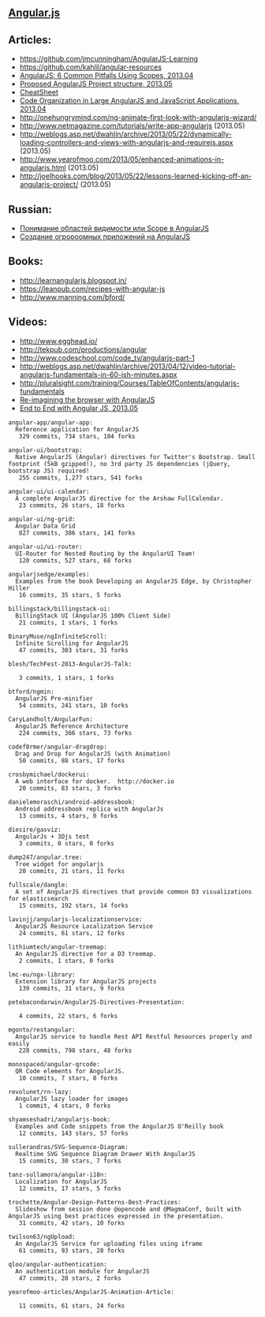 ## [Angular.js](http://angularjs.org/)


## Articles:
  - https://github.com/jmcunningham/AngularJS-Learning
  - https://github.com/kahlil/angular-resources
  - [AngularJS: 6 Common Pitfalls Using Scopes, 2013.04](http://thenittygritty.co/angularjs-pitfalls-using-scopes)
  - [Proposed AngularJS Project structure, 2013.05](http://www.blogeek.com.ar/2013/05/18/proposed-angulars-project-structure/)
  - [CheatSheet](http://www.cheatography.com/proloser/cheat-sheets/angularjs/)
  - [Code Organization in Large AngularJS and JavaScript Applications, 2013.04](http://cliffmeyers.com/blog/2013/4/21/code-organization-angularjs-javascript)
  - http://onehungrymind.com/ng-animate-first-look-with-angularjs-wizard/
  - http://www.netmagazine.com/tutorials/write-app-angularjs (2013.05)
  - http://weblogs.asp.net/dwahlin/archive/2013/05/22/dynamically-loading-controllers-and-views-with-angularjs-and-requirejs.aspx (2013.05)
  - http://www.yearofmoo.com/2013/05/enhanced-animations-in-angularjs.html (2013.05)
  - http://joelhooks.com/blog/2013/05/22/lessons-learned-kicking-off-an-angularjs-project/ (2013.05)

## Russian:
  - [Понимание областей видимости или Scope в AngularJS](http://habrahabr.ru/post/182670/)
  - [Создание огроооомных приложений на AngularJS](http://habrahabr.ru/post/182556/)

## Books:
  - http://learnangularjs.blogspot.in/
  - https://leanpub.com/recipes-with-angular-js
  - http://www.manning.com/bford/

## Videos:
  - http://www.egghead.io/
  - http://tekpub.com/productions/angular
  - http://www.codeschool.com/code_tv/angularjs-part-1
  - http://weblogs.asp.net/dwahlin/archive/2013/04/12/video-tutorial-angularjs-fundamentals-in-60-ish-minutes.aspx
  - http://pluralsight.com/training/Courses/TableOfContents/angularjs-fundamentals
  - [Re-imagining the browser with AngularJS](http://parleys.com/play/5148922b0364bc17fc56c91b/chapter37/about)
  - [End to End with Angular JS, 2013.05](http://www.youtube.com/watch?v=hqAyiqUs93c)


<!-- PROJECTS_LIST_START -->
    angular-app/angular-app:
      Reference application for AngularJS
       329 commits, 734 stars, 184 forks

    angular-ui/bootstrap:
      Native AngularJS (Angular) directives for Twitter's Bootstrap. Small footprint (5kB gzipped!), no 3rd party JS dependencies (jQuery, bootstrap JS) required!
       255 commits, 1,277 stars, 541 forks

    angular-ui/ui-calendar:
      A complete AngularJS directive for the Arshaw FullCalendar.
       23 commits, 26 stars, 18 forks

    angular-ui/ng-grid:
      Angular Data Grid
       827 commits, 386 stars, 141 forks

    angular-ui/ui-router:
      UI-Router for Nested Routing by the AngularUI Team!
       120 commits, 527 stars, 68 forks

    angularjsedge/examples:
      Examples from the book Developing an AngularJS Edge, by Christopher Hiller
       16 commits, 35 stars, 5 forks

    billingstack/billingstack-ui:
      BillingStack UI (AngularJS 100% Client Side)
       21 commits, 1 stars, 1 forks

    BinaryMuse/ngInfiniteScroll:
      Infinite Scrolling for AngularJS
       47 commits, 303 stars, 31 forks

    blesh/TechFest-2013-AngularJS-Talk:

       3 commits, 1 stars, 1 forks

    btford/ngmin:
      AngularJS Pre-minifier
       54 commits, 241 stars, 10 forks

    CaryLandholt/AngularFun:
      AngularJS Reference Architecture
       224 commits, 366 stars, 73 forks

    codef0rmer/angular-dragdrop:
      Drag and Drop for AngularJS (with Animation)
       50 commits, 88 stars, 17 forks

    crosbymichael/dockerui:
      A web interface for docker.  http://docker.io
       20 commits, 83 stars, 3 forks

    danielemoraschi/android-addressbook:
      Android addressbook replica with AngularJs
       13 commits, 4 stars, 0 forks

    diesire/gasviz:
      AngularJs + 3Djs test
       3 commits, 0 stars, 0 forks

    dump247/angular.tree:
      Tree widget for angularjs
       20 commits, 21 stars, 11 forks

    fullscale/dangle:
      A set of AngularJS directives that provide common D3 visualizations for elasticsearch
       15 commits, 192 stars, 14 forks

    lavinjj/angularjs-localizationservice:
      AngularJS Resource Localization Service
       24 commits, 61 stars, 12 forks

    lithiumtech/angular-treemap:
      An AngularJS directive for a D3 treemap.
       2 commits, 1 stars, 0 forks

    lmc-eu/ngx-library:
      Extension library for AngularJS projects
       139 commits, 31 stars, 9 forks

    petebacondarwin/AngularJS-Directives-Presentation:

       4 commits, 22 stars, 6 forks

    mgonto/restangular:
      AngularJS service to handle Rest API Restful Resources properly and easily
       228 commits, 798 stars, 48 forks

    monospaced/angular-qrcode:
      QR Code elements for AngularJS.
       10 commits, 7 stars, 0 forks

    revolunet/rn-lazy:
      AngularJS lazy loader for images
       1 commit, 4 stars, 0 forks

    shyamseshadri/angularjs-book:
      Examples and Code snippets from the AngularJS O'Reilly book
       12 commits, 143 stars, 57 forks

    sullerandras/SVG-Sequence-Diagram:
      Realtime SVG Sequence Diagram Drawer With AngularJS
       15 commits, 30 stars, 7 forks

    tanz-sullamora/angular-i18n:
      Localization for AngularJS
       12 commits, 17 stars, 5 forks

    trochette/Angular-Design-Patterns-Best-Practices:
      Slideshow from session done @opencode and @MagmaConf, built with AngularJS using best practices expressed in the presentation.
       31 commits, 42 stars, 10 forks

    twilson63/ngUpload:
      An AngularJS Service for uploading files using iframe
       61 commits, 93 stars, 28 forks

    qloo/angular-authentication:
      An authentication module for AngularJS
       47 commits, 28 stars, 2 forks

    yearofmoo-articles/AngularJS-Animation-Article:

       11 commits, 61 stars, 24 forks
<!-- PROJECTS_LIST_END -->
